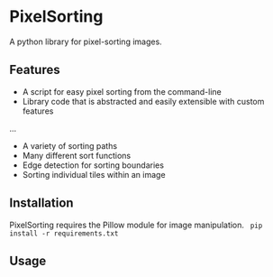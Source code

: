 
# PixelSorting

A python library for pixel-sorting images. 

## Features
 - A script for easy pixel sorting from the command-line
 - Library code that is abstracted and easily extensible with custom features


...
 
 - A variety of sorting paths
 - Many different sort functions
 - Edge detection for sorting boundaries
 - Sorting individual tiles within an image

## Installation
PixelSorting requires the Pillow module for image manipulation.
` pip install -r requirements.txt`


## Usage

